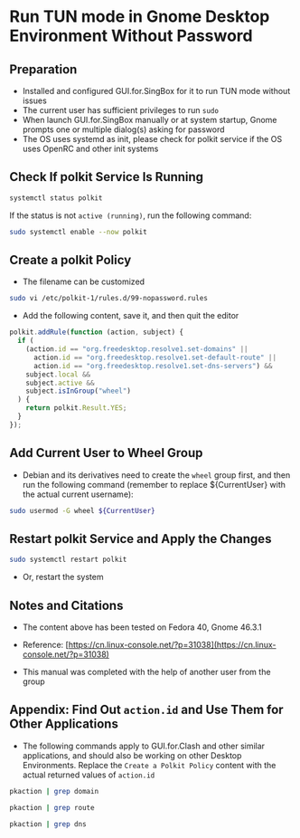 # Run TUN mode in Gnome Desktop Environment Without Password

## Preparation

- Installed and configured GUI.for.SingBox for it to run TUN mode without issues
- The current user has sufficient privileges to run `sudo`
- When launch GUI.for.SingBox manually or at system startup, Gnome prompts one or multiple dialog(s) asking for password
- The OS uses systemd as init, please check for polkit service if the OS uses OpenRC and other init systems

## Check If polkit Service Is Running

```bash
systemctl status polkit
```

If the status is not `active (running)`, run the following command:

```bash
sudo systemctl enable --now polkit
```

## Create a polkit Policy

- The filename can be customized

```bash
sudo vi /etc/polkit-1/rules.d/99-nopassword.rules
```

- Add the following content, save it, and then quit the editor

```javascript
polkit.addRule(function (action, subject) {
  if (
    (action.id == "org.freedesktop.resolve1.set-domains" ||
      action.id == "org.freedesktop.resolve1.set-default-route" ||
      action.id == "org.freedesktop.resolve1.set-dns-servers") &&
    subject.local &&
    subject.active &&
    subject.isInGroup("wheel")
  ) {
    return polkit.Result.YES;
  }
});
```

## Add Current User to Wheel Group

- Debian and its derivatives need to create the `wheel` group first, and then run the following command (remember to replace ${CurrentUser} with the actual current username):

```bash
sudo usermod -G wheel ${CurrentUser}
```

## Restart polkit Service and Apply the Changes

```bash
sudo systemctl restart polkit
```

- Or, restart the system

## Notes and Citations

- The content above has been tested on Fedora 40, Gnome 46.3.1

- Reference: [https://cn.linux-console.net/?p=31038](https://cn.linux-console.net/?p=31038)

- This manual was completed with the help of another user from the group

## Appendix: Find Out `action.id` and Use Them for Other Applications

- The following commands apply to GUI.for.Clash and other similar applications, and should also be working on other Desktop Environments. Replace the `Create a Polkit Policy` content with the actual returned values of `action.id`

```bash
pkaction | grep domain
```

```bash
pkaction | grep route
```

```bash
pkaction | grep dns
```
